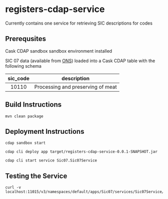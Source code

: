 # registers-cdap-service

Currently contains one service for retrieving SIC descriptions for codes

## Prerequsites
Cask CDAP sandbox sandbox environment installed

SIC 07 data (available from [ONS](https://www.ons.gov.uk/methodology/classificationsandstandards/ukstandardindustrialclassificationofeconomicactivities/uksic2007)) loaded into a Cask CDAP table with the following schema

| sic_code      | description   |
| :------------:|:-------------:|
|  10110 | Processing and preserving of meat |

## Build Instructions

```
mvn clean package
```

## Deployment Instructions

```
cdap sandbox start

cdap cli deploy app target/registers-cdap-service-0.0.1-SNAPSHOT.jar

cdap cli start service Sic07.Sic07Service
```

## Testing the Service
```
curl -v localhost:11015/v3/namespaces/default/apps/Sic07/services/Sic07Service/methods/sic07/{code}
```
